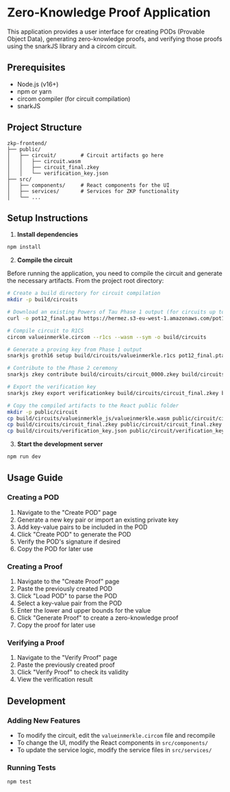 # Zero-Knowledge Proof Application

This application provides a user interface for creating PODs (Provable Object Data), generating zero-knowledge proofs, and verifying those proofs using the snarkJS library and a circom circuit.

## Prerequisites

- Node.js (v16+)
- npm or yarn
- circom compiler (for circuit compilation)
- snarkJS

## Project Structure

```
zkp-frontend/
├── public/
│   ├── circuit/        # Circuit artifacts go here
│   │   ├── circuit.wasm
│   │   ├── circuit_final.zkey
│   │   └── verification_key.json
├── src/
│   ├── components/     # React components for the UI
│   ├── services/       # Services for ZKP functionality
│   └── ...
```

## Setup Instructions

1. **Install dependencies**

```bash
npm install
```

2. **Compile the circuit**

Before running the application, you need to compile the circuit and generate the necessary artifacts. From the project root directory:

```bash
# Create a build directory for circuit compilation
mkdir -p build/circuits

# Download an existing Powers of Tau Phase 1 output (for circuits up to 2^12 constraints)
curl -o pot12_final.ptau https://hermez.s3-eu-west-1.amazonaws.com/pot12_final.ptau

# Compile circuit to R1CS
circom valueinmerkle.circom --r1cs --wasm --sym -o build/circuits

# Generate a proving key from Phase 1 output
snarkjs groth16 setup build/circuits/valueinmerkle.r1cs pot12_final.ptau build/circuits/circuit_0000.zkey

# Contribute to the Phase 2 ceremony
snarkjs zkey contribute build/circuits/circuit_0000.zkey build/circuits/circuit_final.zkey --name="First contribution" -e="random entropy"

# Export the verification key
snarkjs zkey export verificationkey build/circuits/circuit_final.zkey build/circuits/verification_key.json

# Copy the compiled artifacts to the React public folder
mkdir -p public/circuit
cp build/circuits/valueinmerkle_js/valueinmerkle.wasm public/circuit/circuit.wasm
cp build/circuits/circuit_final.zkey public/circuit/circuit_final.zkey
cp build/circuits/verification_key.json public/circuit/verification_key.json
```

3. **Start the development server**

```bash
npm run dev
```

## Usage Guide

### Creating a POD

1. Navigate to the "Create POD" page
2. Generate a new key pair or import an existing private key
3. Add key-value pairs to be included in the POD
4. Click "Create POD" to generate the POD
5. Verify the POD's signature if desired
6. Copy the POD for later use

### Creating a Proof

1. Navigate to the "Create Proof" page
2. Paste the previously created POD
3. Click "Load POD" to parse the POD
4. Select a key-value pair from the POD
5. Enter the lower and upper bounds for the value
6. Click "Generate Proof" to create a zero-knowledge proof
7. Copy the proof for later use

### Verifying a Proof

1. Navigate to the "Verify Proof" page
2. Paste the previously created proof
3. Click "Verify Proof" to check its validity
4. View the verification result

## Development

### Adding New Features

- To modify the circuit, edit the `valueinmerkle.circom` file and recompile
- To change the UI, modify the React components in `src/components/`
- To update the service logic, modify the service files in `src/services/`

### Running Tests

```bash
npm test
```
